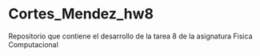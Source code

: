 Cortes_Mendez_hw8
=================

Repositorio que contiene el desarrollo de la tarea 8 de la asignatura Fisica Computacional
